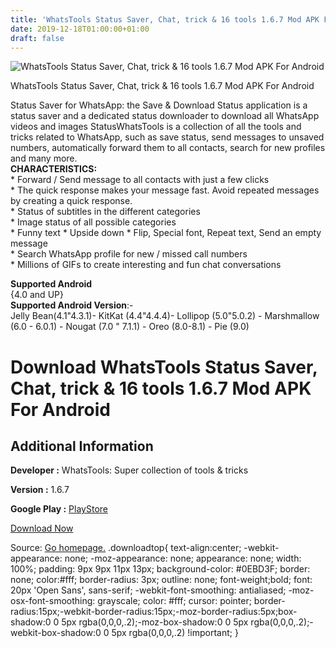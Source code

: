 ```yaml
---
title: 'WhatsTools Status Saver, Chat, trick & 16 tools 1.6.7 Mod APK For Android'
date: 2019-12-18T01:00:00+01:00
draft: false
---
```


![WhatsTools Status Saver, Chat, trick & 16 tools 1.6.7 Mod APK For Android](https://i1.wp.com/apkhome.net/wp-content/uploads/2019/12/WhatsTools-Status-Saver-Chat-trick-16-tools-1.6.7-Mod.png "WhatsTools Status Saver, Chat, trick & 16 tools 1.6.7 Mod APK For Android")

  

WhatsTools Status Saver, Chat, trick & 16 tools 1.6.7 Mod APK For Android

Status Saver for WhatsApp: the Save & Download Status application is a status saver and a dedicated status downloader to download all WhatsApp videos and images StatusWhatsTools is a collection of all the tools and tricks related to WhatsApp, such as save status, send messages to unsaved numbers, automatically forward them to all contacts, search for new profiles and many more.  
**CHARACTERISTICS:**  
\* Forward / Send message to all contacts with just a few clicks  
\* The quick response makes your message fast. Avoid repeated messages by creating a quick response.  
\* Status of subtitles in the different categories  
\* Image status of all possible categories  
\* Funny text \* Upside down \* Flip, Special font, Repeat text, Send an empty message  
\* Search WhatsApp profile for new / missed call numbers  
\* Millions of GIFs to create interesting and fun chat conversations

**Supported Android**  
{4.0 and UP}  
**Supported Android Version**:-  
Jelly Bean(4.1"4.3.1)- KitKat (4.4"4.4.4)- Lollipop (5.0"5.0.2) - Marshmallow (6.0 - 6.0.1) - Nougat (7.0 " 7.1.1) - Oreo (8.0-8.1) - Pie (9.0)

Download WhatsTools Status Saver, Chat, trick & 16 tools 1.6.7 Mod APK For Android
==================================================================================

Additional Information
----------------------

**Developer :** WhatsTools: Super collection of tools & tricks

**Version :** 1.6.7

**Google Play :** [PlayStore](https://play.google.com/store/apps/details?id=com.whatstools.statussaver.directchat.trendingstatus.searchprofile)

  

[Download Now](https://store4app.co/post/whatstools-status-saver-chat-trick-amp-16-tools-1-6-7-mod-apk-for-android_1576605867)

  
Source: [Go homepage.](https://store4app.co/post/whatstools-status-saver-chat-trick-amp-16-tools-1-6-7-mod-apk-for-android_1576605867) .downloadtop{ text-align:center; -webkit-appearance: none; -moz-appearance: none; appearance: none; width: 100%; padding: 9px 9px 11px 13px; background-color: #0EBD3F; border: none; color:#fff; border-radius: 3px; outline: none; font-weight;bold; font: 20px 'Open Sans', sans-serif; -webkit-font-smoothing: antialiased; -moz-osx-font-smoothing: grayscale; color: #fff; cursor: pointer; border-radius:15px;-webkit-border-radius:15px;-moz-border-radius:5px;box-shadow:0 0 5px rgba(0,0,0,.2);-moz-box-shadow:0 0 5px rgba(0,0,0,.2);-webkit-box-shadow:0 0 5px rgba(0,0,0,.2) !important; }